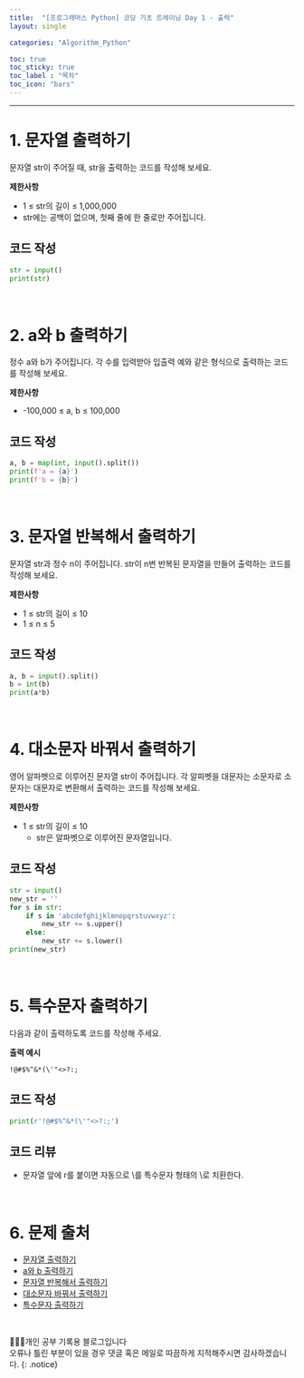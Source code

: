 ```yaml
---
title:  "[프로그래머스 Python] 코딩 기초 트레이닝 Day 1 - 출력"
layout: single

categories: "Algorithm_Python"

toc: true
toc_sticky: true
toc_label : "목차"
toc_icon: "bars"
---
```


***

# 1. 문자열 출력하기
문자열 str이 주어질 때, str을 출력하는 코드를 작성해 보세요.

**제한사항**
- 1 ≤ str의 길이 ≤ 1,000,000
- str에는 공백이 없으며, 첫째 줄에 한 줄로만 주어집니다.

## 코드 작성
```python
str = input()
print(str)
```

<br>

# 2. a와 b 출력하기
정수 a와 b가 주어집니다. 각 수를 입력받아 입출력 예와 같은 형식으로 출력하는 코드를 작성해 보세요.

**제한사항**
- -100,000 ≤ a, b ≤ 100,000

## 코드 작성
```python
a, b = map(int, input().split())
print(f'a = {a}')
print(f'b = {b}')
```

<br>

# 3. 문자열 반복해서 출력하기
문자열 str과 정수 n이 주어집니다.
str이 n번 반복된 문자열을 만들어 출력하는 코드를 작성해 보세요.

**제한사항**
- 1 ≤ str의 길이 ≤ 10
- 1 ≤ n ≤ 5

## 코드 작성
```python
a, b = input().split()
b = int(b)
print(a*b)
```

<br>

# 4. 대소문자 바꿔서 출력하기
영어 알파벳으로 이루어진 문자열 str이 주어집니다. 각 알파벳을 대문자는 소문자로 소문자는 대문자로 변환해서 출력하는 코드를 작성해 보세요.

**제한사항**
- 1 ≤ str의 길이 ≤ 10
  - str은 알파벳으로 이루어진 문자열입니다.

## 코드 작성 
```python
str = input()
new_str = ''
for s in str:
    if s in 'abcdefghijklmnopqrstuvwxyz':
        new_str += s.upper()
    else:
        new_str += s.lower()
print(new_str)
```

<br>

# 5. 특수문자 출력하기
다음과 같이 출력하도록 코드를 작성해 주세요.

**출력 예시**
```
!@#$%^&*(\'"<>?:;
```

## 코드 작성
```python
print(r'!@#$%^&*(\'"<>?:;')
```

## 코드 리뷰
- 문자열 앞에 r를 붙이면 자동으로 \를 특수문자 형태의 \로 치환한다.

<br>

# 6. 문제 출처
- [문자열 출력하기](https://school.programmers.co.kr/learn/courses/30/lessons/181952)
- [a와 b 출력하기](https://school.programmers.co.kr/learn/courses/30/lessons/181951)
- [문자열 반복해서 출력하기](https://school.programmers.co.kr/learn/courses/30/lessons/181950)
- [대소문자 바꿔서 출력하기](https://school.programmers.co.kr/learn/courses/30/lessons/181949)
- [특수문자 출력하기](https://school.programmers.co.kr/learn/courses/30/lessons/181948)

<br>

👩🏻‍💻개인 공부 기록용 블로그입니다
<br>오류나 틀린 부분이 있을 경우 댓글 혹은 메일로 따끔하게 지적해주시면 감사하겠습니다.
{: .notice}